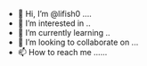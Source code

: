 - 👋 Hi, I’m @lifish0 ....
- 👀 I’m interested in ..
- 🌱 I’m currently learning ..
- 💞️ I’m looking to collaborate on ...
- 📫 How to reach me ......

<!---
lifish0/lifish0 is a ✨ special ✨ repository because its `README.md` (this file) appears on your GitHub profile.
You can click the Preview link to take a look at your changes.
--->
